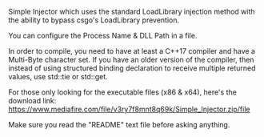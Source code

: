 Simple Injector which uses the standard LoadLibrary injection method with the ability to bypass csgo's LoadLibrary prevention.

You can configure the Process Name & DLL Path in a file.

In order to compile, you need to have at least a C++17 compiler and have a Multi-Byte character set. If you have an older version of the compiler, then instead of using structured binding declaration to receive multiple returned values, use std::tie or std::get.

For those only looking for the executable files (x86 & x64), here's the download link: https://www.mediafire.com/file/v3ry7f8mnt8q69k/Simple_Injector.zip/file

Make sure you read the "README" text file before asking anything.
